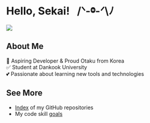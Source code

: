 # Hello, Sekai! &nbsp; /ᐠ-ⱉ-ᐟ\ﾉ

<img src="https://pbs.twimg.com/media/GVycdaPbUAAxHyw?format=jpg&name=900x900" />

## About Me

🚀 Aspiring Developer & Proud Otaku from Korea </br>
✅ Student at Dankook University </br>
💕 Passionate about learning new tools and technologies </br>

## See More

- [Index](https://github.com/YuruCoder/YuruCoder/blob/master/project-index.md) of my GitHub repositories
- My code skill [goals](https://github.com/YuruCoder/YuruCoder/blob/master/goals.md)
